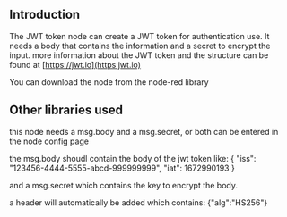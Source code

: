 ## Introduction

The JWT token node can create a JWT token for authentication use.
It needs a body that contains the information and a secret to encrypt the input.
more information about the JWT token and the structure can be found at [https://jwt.io](https:jwt.io)

You can download the node from the node-red library


## Other libraries used
this node needs a msg.body and a msg.secret, or both can be entered in the node config page

the msg.body shoudl contain the body of the jwt token like: { "iss": "123456-4444-5555-abcd-999999999", "iat": 1672990193 }

and a msg.secret which contains the key to encrypt the body.

a header will automatically be added which contains: {"alg":"HS256"}
